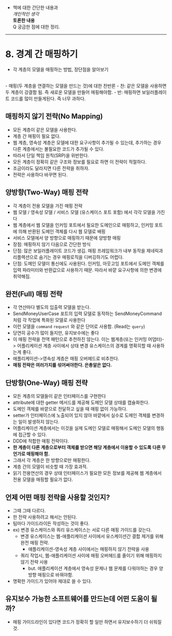 - 책에 대한 간단한 내용과   
*개인적인 생각*   
**토론한 내용**   
Q 궁금한 점에 대한 정리.  

---
# 8. 경계 간 매핑하기

- 각 계층의 모델을 매핑하는 방법, 장단점을 알아보기
<br>
- 매핑(두 계층을 연결하는 모델을 만드는 것)에 대한 찬반론
	- 찬: 같은 모델을 사용하면 두 계층이 강결함 됨. 즉 새로운 모델을 만들어 매핑해야함.
	- 반: 매핑하면 보일러플레이트 코드를 많이 만들게된다. 즉 너무 과하다.

## 매핑하지 않기 전략(No Mapping)
- 모든 계층이 같은 모델을 사용한다.
- 계층 간 매핑이 필요 없다.
- 웹 계층, 영속성 계층은 모델에 대한 요구사항이 추가될 수 있는데, 추가하는 경우 다른 계층에서는 불필요한 코드가 추가될 수 있다.
- 따라서 단일 책임 원칙(SRP)을 위반한다.
- 모든 계층이 정확히 같은 구조와 정보를 필요로 하면 이 전략이 적절하다.
- 조금이라도 달라지면 다른 전략을 취하자.
- 전략은 사용하다 바꾸면 된다.


## 양방향(Two-Way) 매핑 전략
- 각 계층이 전용 모델을 가진 매핑 전략
- 웹 모델 / 영속성 모델 / 서비스 모델 (유스케이스 포트 포함) 에서 각각 모델을 가진다
- 웹 계층에서 웹 모델을 인커밍 포트에서 필요한 도메인으로 매핑하고, 인커밍 포트에 의해 반환된 도메인 객체를 다시 웹 모델로 배핑
- 서비스 모델에서 양 방향으로 매핑하기 때문에 양방향 매핑
- 장점: 매핑하지 않기 다음으로 간단한 방식
- 단점: 많은 보일러플레이트 코드가 생김. 매핑 프레임워크가 내부 동작을 제네릭과 리플렉션으로 숨기는 경우 매핑로직을 디버깅하기도 어렵다.
- 단점: 도메인 모델이 통신에도 사용된다. 인커밍, 아웃고잉 포트에서 도메인 객체를 입력 파라미터와 반환값으로 사용하기 때문. 따라서 바깥 요구사항에 의한 변경에 취약해짐.


## 완전(Full) 매핑 전략
- 각 연산마다 별도의 입출력 모델을 받는다.
- SendMoneyUserCase 포트의 입력 모델로 동작하는 SendMoneyCommand 처럼 각 작업에 특화된 모델로 사용한다
- 이런 모델을 `command` `request` 와 같은 단어로 사용함. (Read는 `query`)
- 당연히 공수가 많이 들지만, 유지보수에는 좋다
- 이 매핑 전략을 전역 패턴으로 추천하진 않는다. 이는 웹계층(또는 인커밍 어댑터)-> 어플리케이션 계층 사이에서 상태 변경 유스케이스의 경계를 명확히할 때 사용하는게 좋다.
- 애플리케이션->영속성 계층은 매핑 오버헤드로 비추한다.
- **매핑 전략은 여러가지를 섞어써야한다. 은총알은 없다.**


## 단방향(One-Way) 매핑 전략
- 모든 계층의 모델들이 같은 인터페이스를 구현한다
- attribute에 대한 getter 메서드를 제공해 도메인 모델 상태를 캡슐화한다.
- 도메인 객체를 바깥으로 전달하고 싶을 때 매핑 없이 가능하다. 
- setter가 인터페이스에 노출되어 있지 않아 바깥에서 실수로 도메인 객체를 변경하는 일이 발생하지 않는다.
- 어플리케이션 계층에서는 이것을 실제 도메인 모델로 매핑해서 도메인 모델의 행동에 접근할 수 있다.
- DDD에 적합한 매핑 전략이다.
- **한 계층이 다른 계층으로부터 객체를 받으면 해당 계층에서 이용할 수 있도록 다른 무언가로 매핑해야 함.**
- 그래서 각 계층은 한 방향으로만 매핑한다.
- 계층 간의 모델이 비슷할 때 가장 효과적.
- 읽기 전용연산의 경우 상태 인터페이스가 필요한 모든 정보를 제공해 웹 계층에서 전용 모델을 매핑할 필요가 없다.


## 언제 어떤 매핑 전략을 사용할 것인지?
- 그때 그때 다르다.
- 한 전략 사용하려고 해서는 안된다.
- 팀마다 가이드라이든 작성하는 것이 좋다.
- ex) 변경 유스케이스와 쿼리 유스케이스는 서로 다른 매핑 가이드를 갖는다. 
	- 변경 유스케이스는 웹-애플리케이션 사이에서 유스케이션간 결합 제거를 위해 완전 매핑 전략.
		- 애플리케이션-영속성 계층 사이에서는 매핑하지 않기 전략을 사용
	- 쿼리 작업시, 웹-애플리케이션 사이에 매핑 오버헤드를 줄이기 위해 매핑하지 않기 전략 사용
		- but. 애플리케이션 계층에서 영속성 문제나 웹 문제를 다워야하는 경우 양방향 매핑으로 바꿔야함.
- 명확한 가이드가 있어야 제대로 쓸 수 있다.


## 유지보수 가능한 소프트웨어를 만드는데 어떤 도움이 될까?
- 매핑 가이드라인이 있다면 코드가 정확히 할 일만 하면서 유지보수하기 더 쉬워질 것.

